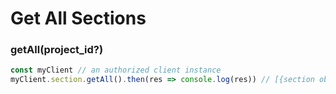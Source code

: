 # Get All Sections

### getAll(project\_id?) <a href="getid" id="getid"></a>

```javascript
const myClient // an authorized client instance
myClient.section.getAll().then(res => console.log(res)) // [{section object}, {section object}]
```
